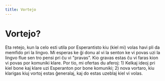 ```yaml
---
title: Vortejo
---
```


# Vortejo?

Eta retejo, kun la celo esti utila por Esperantisto kiu (kiel mi) volas havi pli da memfido pri la lingvo. Mi esperas ke ĝi donu al vi la senton ke vi povas uzi la lingvo flue sen tro pensi pri ĉu vi "pravas". Kio gravas estas ĉu vi faras kion vi povas por komuniki klare. Por tio, mi ofertas du aferoj: 1) Kelkaj ideoj pri kiel bone kaj klare uzi Esperanton por bone komuniki; 2) nova vortaro, kiu klarigas kiuj vortoj estas ĝeneralaj, kaj do estas uzeblaj kiel vi volas.
